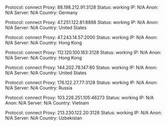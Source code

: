 Protocol: connect
Proxy: 88.198.212.91:3128
Status: working
IP: N/A
Anon: N/A
Server: N/A
Country: Germany

Protocol: connect
Proxy: 47.251.122.81:8888
Status: working
IP: N/A
Anon: N/A
Server: N/A
Country: United States

Protocol: connect
Proxy: 47.243.14.57:2000
Status: working
IP: N/A
Anon: N/A
Server: N/A
Country: Hong Kong

Protocol: connect
Proxy: 112.120.100.163:3128
Status: working
IP: N/A
Anon: N/A
Server: N/A
Country: Hong Kong

Protocol: connect
Proxy: 144.202.78.147:80
Status: working
IP: N/A
Anon: N/A
Server: N/A
Country: United States

Protocol: connect
Proxy: 176.122.27.77:3128
Status: working
IP: N/A
Anon: N/A
Server: N/A
Country: Russia

Protocol: connect
Proxy: 103.226.251.105:46273
Status: working
IP: N/A
Anon: N/A
Server: N/A
Country: Vietnam

Protocol: connect
Proxy: 213.230.122.20:3128
Status: working
IP: N/A
Anon: N/A
Server: N/A
Country: Uzbekistan


